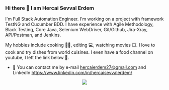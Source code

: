 ### Hi there 👋 I am Hercai Sevval Erdem

 I'm Full Stack Automation Engineer.  I'm working on a project with framework TestNG and Cucumber BDD. I have experience with Agile Methodology, Black Testing, Core Java, Selenium WebDriver, Git/Github, Jira-Xray, API/Postman, and Jenkins. 
 
 My hobbies include cooking 👩‍🍳, editing 💻, watching movies 🎞️. I love to cook and try dishes from world cuisines. I even have a food channel on youtube, I left the link below 🙂.

- 📧 You can contact me by e-mail hercaierdem27@gmail.com and LinkedIn https://www.linkedin.com/in/hercaisevvalerdem/ 

<div align="center">
<img src="https://capsule-render.vercel.app/api?type=waving&color=9000&height=200&section=footer&text=I+am+open+to+your+new+ideas&fontSize=50&fontAlignY=65&desc=Please%20feel%20free%20for%20sharing%20your%20opinion%20&descSize=20&descAlignY=88&animation=twinkling"/>
</div>

